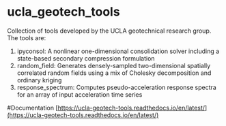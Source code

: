 # ucla_geotech_tools
Collection of tools developed by the UCLA geotechnical research group. The tools are:

1. ipyconsol: A nonlinear one-dimensional consolidation solver including a state-based secondary compression formulation
2. random_field: Generates densely-sampled two-dimensional spatially correlated random fields using a mix of Cholesky decomposition and ordinary kriging
3. response_spectrum: Computes pseudo-acceleration response spectra for an array of input acceleration time series

#Documentation
[https://ucla-geotech-tools.readthedocs.io/en/latest/](https://ucla-geotech-tools.readthedocs.io/en/latest/)

